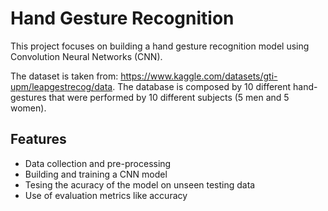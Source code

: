 # Hand Gesture Recognition
This project focuses on building a hand gesture recognition model using Convolution Neural Networks (CNN).

The dataset is taken from: https://www.kaggle.com/datasets/gti-upm/leapgestrecog/data. The database is composed by 10 different hand-gestures that were performed by 10 different subjects (5 men and 5 women).

## Features
- Data collection and pre-processing
- Building and training a CNN model
- Tesing the acuracy of the model on unseen testing data
- Use of evaluation metrics like accuracy

